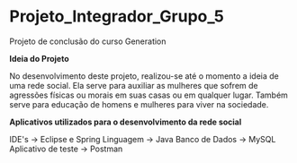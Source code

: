 # Projeto_Integrador_Grupo_5
Projeto de conclusão do curso Generation

**Ideia do Projeto**

No desenvolvimento deste projeto, realizou-se até o momento a ideia de uma rede social. 
Ela serve para auxiliar as mulheres que sofrem de agressões físicas ou morais em suas casas ou em qualquer lugar. 
Também serve para educação de homens e mulheres para viver na sociedade.

**Aplicativos utilizados para o desenvolvimento da rede social**

IDE's -> Eclipse e Spring
Linguagem -> Java
Banco de Dados -> MySQL
Aplicativo de teste -> Postman
